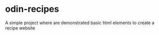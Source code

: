 # odin-recipes
A simple project where are demonstrated basic html elements to create a recipe website
